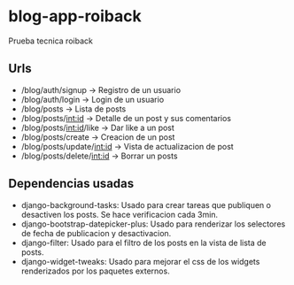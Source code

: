 # blog-app-roiback
Prueba tecnica roiback
## Urls
- /blog/auth/signup -> Registro de un usuario
- /blog/auth/login -> Login de un usuario
- /blog/posts -> Lista de posts
- /blog/posts/<int:id> -> Detalle de un post y sus comentarios
- /blog/posts/<int:id>/like -> Dar like a un post
- /blog/posts/create -> Creacion de un post
- /blog/posts/update/<int:id> -> Vista de actualizacion de post
- /blog/posts/delete/<int:id> -> Borrar un posts


## Dependencias usadas
- django-background-tasks: Usado para crear tareas que publiquen o desactiven los posts. Se hace verificacion cada 3min.
- django-bootstrap-datepicker-plus: Usado para renderizar los selectores de fecha de publicacion y desactivacion.
- django-filter: Usado para el filtro de los posts en la vista de lista de posts.
- django-widget-tweaks: Usado para mejorar el css de los widgets renderizados por los paquetes externos.
